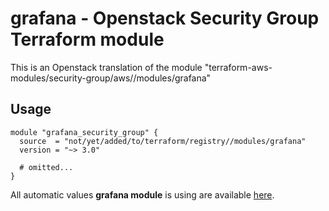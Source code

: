 # grafana - Openstack Security Group Terraform module

This is an Openstack translation of the module "terraform-aws-modules/security-group/aws//modules/grafana"

## Usage

```hcl
module "grafana_security_group" {
  source  = "not/yet/added/to/terraform/registry//modules/grafana"
  version = "~> 3.0"

  # omitted...
}
```

All automatic values **grafana module** is using are available [here](https://github.com/terraform-aws-modules/terraform-aws-security-group/blob/master/modules/grafana/auto_values.tf).

<!-- BEGINNING OF PRE-COMMIT-TERRAFORM DOCS HOOK -->
<!-- END OF PRE-COMMIT-TERRAFORM DOCS HOOK -->

